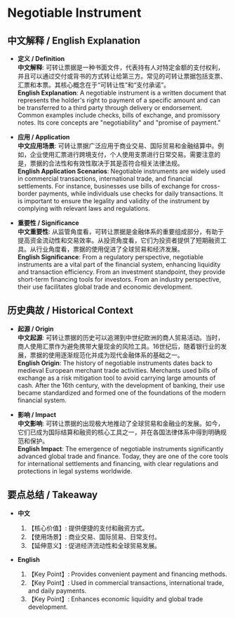 # Negotiable Instrument

## 中文解释 / English Explanation

* **定义 / Definition**  
  **中文解释**: 可转让票据是一种书面文件，代表持有人对特定金额的支付权利，并且可以通过交付或背书的方式转让给第三方。常见的可转让票据包括支票、汇票和本票。其核心概念在于“可转让性”和“支付承诺”。  
  **English Explanation**: A negotiable instrument is a written document that represents the holder's right to payment of a specific amount and can be transferred to a third party through delivery or endorsement. Common examples include checks, bills of exchange, and promissory notes. Its core concepts are "negotiability" and "promise of payment."

* **应用 / Application**  
  **中文应用场景**: 可转让票据广泛应用于商业交易、国际贸易和金融结算中。例如，企业使用汇票进行跨境支付，个人使用支票进行日常交易。需要注意的是，票据的合法性和有效性取决于其是否符合相关法律法规。  
  **English Application Scenarios**: Negotiable instruments are widely used in commercial transactions, international trade, and financial settlements. For instance, businesses use bills of exchange for cross-border payments, while individuals use checks for daily transactions. It is important to ensure the legality and validity of the instrument by complying with relevant laws and regulations.

* **重要性 / Significance**  
  **中文重要性**: 从监管角度看，可转让票据是金融体系的重要组成部分，有助于提高资金流动性和交易效率。从投资角度看，它们为投资者提供了短期融资工具。从行业角度看，票据的使用促进了全球贸易和经济发展。  
  **English Significance**: From a regulatory perspective, negotiable instruments are a vital part of the financial system, enhancing liquidity and transaction efficiency. From an investment standpoint, they provide short-term financing tools for investors. From an industry perspective, their use facilitates global trade and economic development.

## 历史典故 / Historical Context

* **起源 / Origin**  
  **中文起源**: 可转让票据的历史可以追溯到中世纪欧洲的商人贸易活动。当时，商人使用汇票作为避免携带大量现金的风险工具。16世纪后，随着银行业的发展，票据的使用逐渐规范化并成为现代金融体系的基础之一。  
  **English Origin**: The history of negotiable instruments dates back to medieval European merchant trade activities. Merchants used bills of exchange as a risk mitigation tool to avoid carrying large amounts of cash. After the 16th century, with the development of banking, their use became standardized and formed one of the foundations of the modern financial system.

* **影响 / Impact**  
  **中文影响**: 可转让票据的出现极大地推动了全球贸易和金融业的发展。如今，它们已成为国际结算和融资的核心工具之一，并在各国法律体系中得到明确规范和保护。  
  **English Impact**: The emergence of negotiable instruments significantly advanced global trade and finance. Today, they are one of the core tools for international settlements and financing, with clear regulations and protections in legal systems worldwide.

## 要点总结 / Takeaway

* **中文**  
  1. 【核心价值】:  提供便捷的支付和融资方式。
  2. 【使用场景】:  商业交易、国际贸易、日常支付。
  3. 【延伸意义】:  促进经济流动性和全球贸易发展。

* **English**  
  1. 【Key Point】: Provides convenient payment and financing methods.
  2. 【Key Point】: Used in commercial transactions, international trade, and daily payments.
  3. 【Key Point】: Enhances economic liquidity and global trade development.